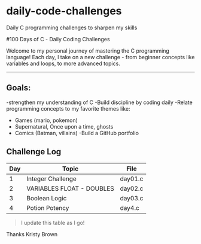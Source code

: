 # daily-code-challenges
Daily C programming challenges to sharpen my skills


#100 Days of C - Daily Coding Challenges

Welcome to my personal journey of mastering the C programming language!
Each day, I take on a new challenge - from beginner concepts like variables and loops, to more advanced topics.

---

## Goals: 

-strengthen my understanding of C
-Build discipline by coding daily
-Relate programming concepts to my favorite themes like:
 - Games (mario, pokemon)
 - Supernatural, Once upon a time, ghosts
 - Comics (Batman, villains)
-Build a GitHub portfolio

## Challenge Log

| Day | Topic | File |
| --- | ----- | ---- |
|  1  | Integer Challenge | day01.c |
|  2  | VARIABLES FLOAT - DOUBLES  | day02.c |
|  3  | Boolean Logic | day03.c |
|  4  | Potion Potency | day4.c |

> I update this table as I go!


Thanks Kristy Brown
